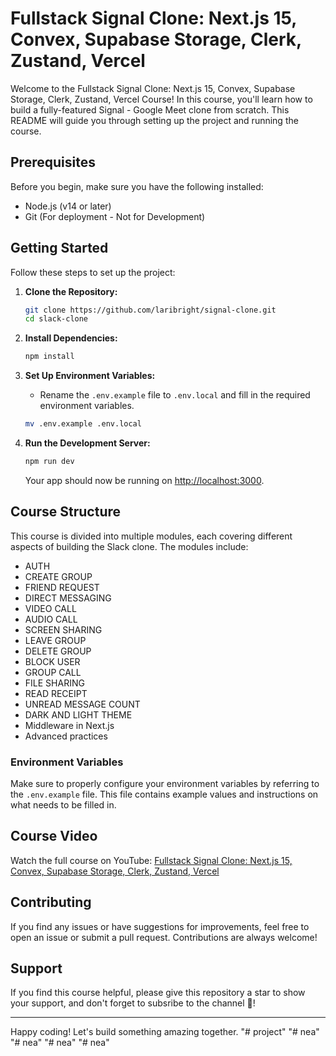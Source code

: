 # Fullstack Signal Clone: Next.js 15, Convex, Supabase Storage, Clerk, Zustand, Vercel

Welcome to the Fullstack Signal Clone: Next.js 15, Convex, Supabase Storage, Clerk, Zustand, Vercel Course! In this course, you'll learn how to build a fully-featured Signal - Google Meet clone from scratch. This README will guide you through setting up the project and running the course.

## Prerequisites

Before you begin, make sure you have the following installed:

- Node.js (v14 or later)
- Git (For deployment - Not for Development)

## Getting Started

Follow these steps to set up the project:

1. **Clone the Repository:**

   ```bash
   git clone https://github.com/laribright/signal-clone.git
   cd slack-clone
   ```

2. **Install Dependencies:**

   ```bash
   npm install
   ```

3. **Set Up Environment Variables:**

   - Rename the `.env.example` file to `.env.local` and fill in the required environment variables.

   ```bash
   mv .env.example .env.local
   ```

4. **Run the Development Server:**

   ```bash
   npm run dev
   ```

   Your app should now be running on [http://localhost:3000](http://localhost:3000).

## Course Structure

This course is divided into multiple modules, each covering different aspects of building the Slack clone. The modules include:

- AUTH
- CREATE GROUP
- FRIEND REQUEST
- DIRECT MESSAGING
- VIDEO CALL
- AUDIO CALL
- SCREEN SHARING
- LEAVE GROUP
- DELETE GROUP
- BLOCK USER
- GROUP CALL
- FILE SHARING
- READ RECEIPT
- UNREAD MESSAGE COUNT
- DARK AND LIGHT THEME
- Middleware in Next.js
- Advanced practices

### Environment Variables

Make sure to properly configure your environment variables by referring to the `.env.example` file. This file contains example values and instructions on what needs to be filled in.

## Course Video

Watch the full course on YouTube: [Fullstack Signal Clone: Next.js 15, Convex, Supabase Storage, Clerk, Zustand, Vercel](https://www.youtube.com/watch?v=kzmxtSOTYus)

## Contributing

If you find any issues or have suggestions for improvements, feel free to open an issue or submit a pull request. Contributions are always welcome!

## Support

If you find this course helpful, please give this repository a star to show your support, and don't forget to subsribe to the channel 🙂!

---

Happy coding! Let's build something amazing together.
"# project" 
"# nea" 
"# nea" 
"# nea" 
"# nea" 
